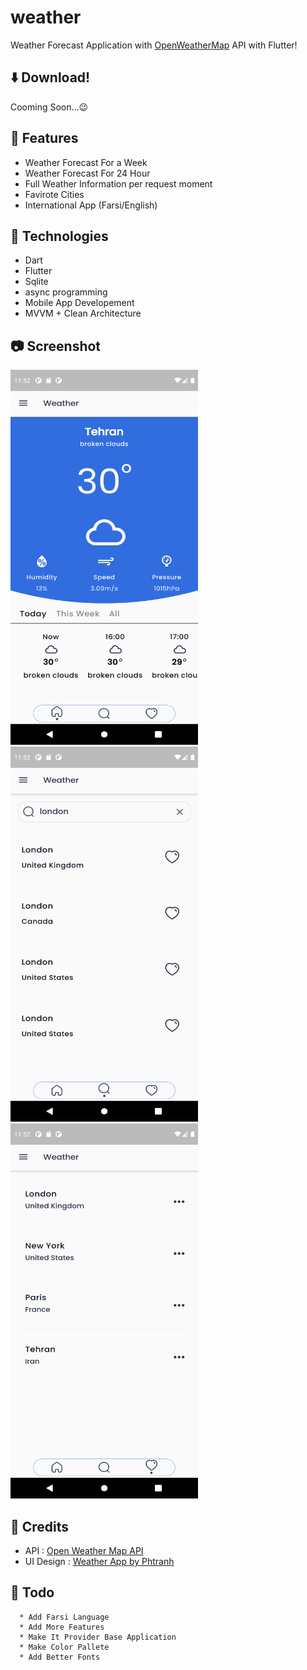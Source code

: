 # weather

Weather Forecast Application with [OpenWeatherMap](https://openweathermap.org/api) API with Flutter!

## ⬇️ Download!
Cooming Soon...😉

## 🚀 Features

* Weather Forecast For a Week
* Weather Forecast For 24 Hour
* Full Weather Information per request moment
* Favirote Cities
* International App (Farsi/English) 

## 🦍 Technologies
* Dart
* Flutter
* Sqlite
* async programming
* Mobile App Developement
* MVVM + Clean Architecture

## 📷 Screenshot
<img src="https://github.com/amirmojarad/weather-app/blob/main/screenshots/main.png" width="300" height="600">
<img src="https://github.com/amirmojarad/weather-app/blob/main/screenshots/search.png" width="300" height="600">
<img src="https://github.com/amirmojarad/weather-app/blob/main/screenshots/cities.png" width="300" height="600">


## 🔧 Credits

* API : [Open Weather Map API](https://openweathermap.org/api)
* UI Design : [Weather App by Phtranh](https://www.behance.net/gallery/90366995/Weather-App?tracking_source=search_projects_recommended%7Cweather%20forecast%20app)

## 📝 Todo
```
  * Add Farsi Language
  * Add More Features
  * Make It Provider Base Application
  * Make Color Pallete
  * Add Better Fonts
```
